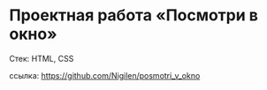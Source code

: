 # Проектная работа «Посмотри в окно»

Стек: HTML, CSS

ссылка: https://github.com/Nigilen/posmotri_v_okno

